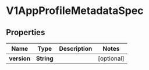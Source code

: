 # V1AppProfileMetadataSpec

## Properties
Name | Type | Description | Notes
------------ | ------------- | ------------- | -------------
**version** | **String** |  |  [optional]
